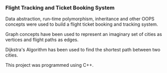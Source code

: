 ### Flight Tracking and Ticket Booking System

Data abstraction, run-time polymorphism, inheritance and other OOPS concepts were used to build a flight ticket booking and tracking system. 

Graph concepts have been used to represent an imaginary set of cities as vertices and flight paths as edges.

Dijkstra's Algorithm has been used to find the shortest path between two cities.

This project was programmed using C++.
